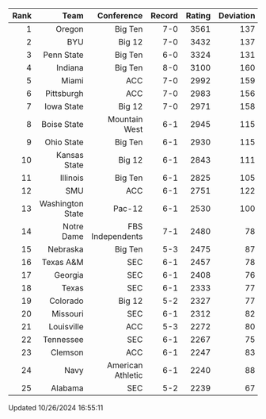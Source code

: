 | Rank  | Team                 | Conference           | Record   | Rating | Deviation |
| ---:  | ---:                 | ---:                 | ---:     | ---:   | ---:      |
| 1     | Oregon               | Big Ten              | 7-0      | 3561   | 137       |
| 2     | BYU                  | Big 12               | 7-0      | 3432   | 137       |
| 3     | Penn State           | Big Ten              | 6-0      | 3324   | 131       |
| 4     | Indiana              | Big Ten              | 8-0      | 3100   | 160       |
| 5     | Miami                | ACC                  | 7-0      | 2992   | 159       |
| 6     | Pittsburgh           | ACC                  | 7-0      | 2983   | 156       |
| 7     | Iowa State           | Big 12               | 7-0      | 2971   | 158       |
| 8     | Boise State          | Mountain West        | 6-1      | 2945   | 115       |
| 9     | Ohio State           | Big Ten              | 6-1      | 2930   | 115       |
| 10    | Kansas State         | Big 12               | 6-1      | 2843   | 111       |
| 11    | Illinois             | Big Ten              | 6-1      | 2825   | 105       |
| 12    | SMU                  | ACC                  | 6-1      | 2751   | 122       |
| 13    | Washington State     | Pac-12               | 6-1      | 2530   | 100       |
| 14    | Notre Dame           | FBS Independents     | 7-1      | 2480   | 78        |
| 15    | Nebraska             | Big Ten              | 5-3      | 2475   | 87        |
| 16    | Texas A&M            | SEC                  | 6-1      | 2457   | 78        |
| 17    | Georgia              | SEC                  | 6-1      | 2408   | 76        |
| 18    | Texas                | SEC                  | 6-1      | 2333   | 77        |
| 19    | Colorado             | Big 12               | 5-2      | 2327   | 77        |
| 20    | Missouri             | SEC                  | 6-1      | 2312   | 82        |
| 21    | Louisville           | ACC                  | 5-3      | 2272   | 80        |
| 22    | Tennessee            | SEC                  | 6-1      | 2267   | 75        |
| 23    | Clemson              | ACC                  | 6-1      | 2247   | 83        |
| 24    | Navy                 | American Athletic    | 6-1      | 2240   | 88        |
| 25    | Alabama              | SEC                  | 5-2      | 2239   | 67        |

Updated 10/26/2024 16:55:11
